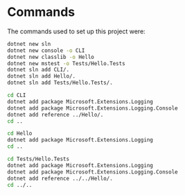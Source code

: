 # Commands

The commands used to set up this project were:

```sh
dotnet new sln
dotnet new console -o CLI
dotnet new classlib -o Hello
dotnet new mstest -o Tests/Hello.Tests
dotnet sln add CLI/.
dotnet sln add Hello/.
dotnet sln add Tests/Hello.Tests/.
```

```sh
cd CLI
dotnet add package Microsoft.Extensions.Logging
dotnet add package Microsoft.Extensions.Logging.Console
dotnet add reference ../Hello/.
cd ..
```

```sh
cd Hello
dotnet add package Microsoft.Extensions.Logging
cd ..
```

```sh
cd Tests/Hello.Tests
dotnet add package Microsoft.Extensions.Logging
dotnet add package Microsoft.Extensions.Logging.Console
dotnet add reference ../../Hello/.
cd ../..
```
